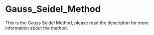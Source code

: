 # Gauss_Seidel_Method

This is the Gauss Seidel Method, please read the descripton for more information about the method.
